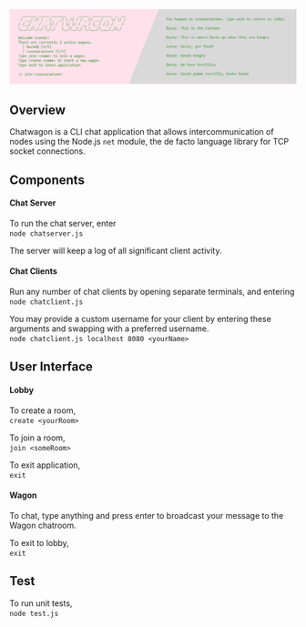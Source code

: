 ![Chatwagon Screenshot](./chatwagon_banner.png)

## Overview 
Chatwagon is a CLI chat application that allows intercommunication of nodes using the Node.js `net` module, the de facto language library for TCP socket connections.

## Components 
#### Chat Server
To run the chat server, enter  
`node chatserver.js` 

The server will keep a log of all significant client activity.

#### Chat Clients 
Run any number of chat clients by opening separate terminals, and entering  
`node chatclient.js` 

You may provide a custom username for your client by entering these arguments and swapping <yourName> with a preferred username.  
`node chatclient.js localhost 8080 <yourName>`

## User Interface
#### Lobby
To create a room,  
`create <yourRoom>` 

To join a room,  
`join <someRoom>` 

To exit application,  
`exit`

#### Wagon
To chat, type anything and press enter to broadcast your message to the Wagon chatroom. 

To exit to lobby,  
`exit`

## Test
To run unit tests,  
`node test.js`

